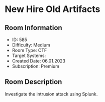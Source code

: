 ﻿# New Hire Old Artifacts

## Room Information
- ID: 585
- Difficulty: Medium
- Room Type: CTF
- Target Systems: 
- Created Date: 06.01.2023
- Subscription: Premium

## Room Description
Investigate the intrusion attack using Splunk.
